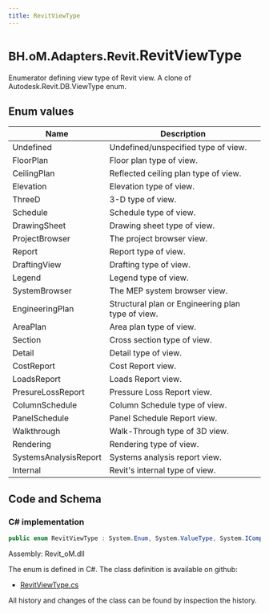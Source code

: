 ```yaml
---
title: RevitViewType
---
```


# <small>BH.oM.Adapters.Revit.</small>**RevitViewType**

Enumerator defining view type of Revit view. A clone of Autodesk.Revit.DB.ViewType enum.

## Enum values

| Name            | Description                                                    |
|-----------------|----------------------------------------------------------------|
| Undefined |  Undefined/unspecified type of view.  |
| FloorPlan |  Floor plan type of view.  |
| CeilingPlan |  Reflected ceiling plan type of view.  |
| Elevation |  Elevation type of view.  |
| ThreeD |  3-D type of view.  |
| Schedule |  Schedule type of view.  |
| DrawingSheet |  Drawing sheet type of view.  |
| ProjectBrowser |  The project browser view.  |
| Report |  Report type of view.  |
| DraftingView |  Drafting type of view.  |
| Legend |  Legend type of view.  |
| SystemBrowser |  The MEP system browser view.  |
| EngineeringPlan |  Structural plan or Engineering plan type of view.  |
| AreaPlan |  Area plan type of view.  |
| Section |  Cross section type of view.  |
| Detail |  Detail type of view.  |
| CostReport |  Cost Report view.  |
| LoadsReport |  Loads Report view.  |
| PresureLossReport |  Pressure Loss Report view.  |
| ColumnSchedule |  Column Schedule type of view.  |
| PanelSchedule |  Panel Schedule Report view.  |
| Walkthrough |  Walk-Through type of 3D view.  |
| Rendering |  Rendering type of view.  |
| SystemsAnalysisReport |  Systems analysis report view.  |
| Internal |  Revit's internal type of view.  |


## Code and Schema

### C# implementation

``` C# title="C#"
public enum RevitViewType : System.Enum, System.ValueType, System.IComparable, System.ISpanFormattable, System.IFormattable, System.IConvertible
```

Assembly: Revit_oM.dll

The enum is defined in C#. The class definition is available on github:

- [RevitViewType.cs](https://github.com/BHoM/Revit_Toolkit/blob/develop/Revit_oM/Enums\RevitViewType.cs)

All history and changes of the class can be found by inspection the history.
